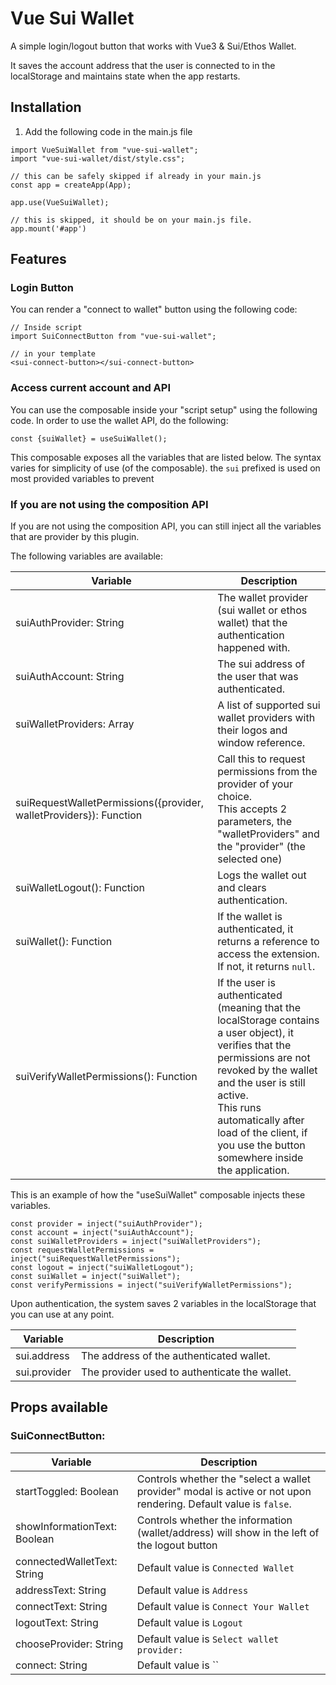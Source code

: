 # Vue Sui Wallet

A simple login/logout button that works with Vue3 & Sui/Ethos Wallet.

It saves the account address that the user is connected to in the localStorage and maintains state when the app restarts.

## Installation

1. Add the following code in the main.js file

```
import VueSuiWallet from "vue-sui-wallet";
import "vue-sui-wallet/dist/style.css"; 

// this can be safely skipped if already in your main.js
const app = createApp(App);

app.use(VueSuiWallet);

// this is skipped, it should be on your main.js file.
app.mount('#app')
```
## Features

### Login Button

You can render a "connect to wallet" button using the following code:

```
// Inside script
import SuiConnectButton from "vue-sui-wallet";

// in your template
<sui-connect-button></sui-connect-button>
```
### Access current account and API

You can use the composable inside your "script setup" using the following code.
In order to use the wallet API, do the following:

```
const {suiWallet} = useSuiWallet();
```

This composable exposes all the variables that are listed below. 
The syntax varies for simplicity of use (of the composable).
the `sui` prefixed is used on most provided variables to prevent 

### If you are not using the composition API

If you are not using the composition API, you can 
still inject all the variables that are provider by this plugin.

The following variables are available:

| Variable                                                           | Description                                                                                                                                                                                                                                                                                     |
|--------------------------------------------------------------------|-------------------------------------------------------------------------------------------------------------------------------------------------------------------------------------------------------------------------------------------------------------------------------------------------|
| suiAuthProvider: String                                            | The wallet provider (sui wallet or ethos wallet) that the authentication happened with.                                                                                                                                                                                                         |
| suiAuthAccount: String                                             | The sui address of the user that was authenticated.                                                                                                                                                                                                                                             |
| suiWalletProviders: Array                                          | A list of supported sui wallet providers with their logos and window reference.                                                                                                                                                                                                                 |
| suiRequestWalletPermissions({provider, walletProviders}): Function | Call this to request permissions from the provider of your choice.<br/>This accepts 2 parameters, the "walletProviders" and the "provider" (the selected one)                                                                                                                                   |
| suiWalletLogout(): Function                                        | Logs the wallet out and clears authentication.                                                                                                                                                                                                                                                  |
| suiWallet(): Function                                              | If the wallet is authenticated, it returns a reference to access the extension. If not, it returns `null`.                                                                                                                                                                                        |
| suiVerifyWalletPermissions(): Function                             | If the user is authenticated (meaning that the localStorage contains a user object), it verifies that the permissions are not revoked by the wallet and the user is still active.<br/>This runs automatically after load of the client, if you use the button somewhere inside the application. |

This is an example of how the "useSuiWallet" composable injects these variables.

```
const provider = inject("suiAuthProvider");
const account = inject("suiAuthAccount");
const suiWalletProviders = inject("suiWalletProviders");
const requestWalletPermissions = inject("suiRequestWalletPermissions");
const logout = inject("suiWalletLogout");
const suiWallet = inject("suiWallet");
const verifyPermissions = inject("suiVerifyWalletPermissions");
```
Upon authentication, the system saves 2 variables in the localStorage that you can use
at any point.

| Variable     | Description                                   |
|--------------|-----------------------------------------------|
| sui.address  | The address of the authenticated wallet.      |
| sui.provider | The provider used to authenticate the wallet. |



## Props available


### SuiConnectButton:

| Variable                     | Description                                                                      |
|------------------------------|----------------------------------------------------------------------------------|
| startToggled: Boolean        | Controls whether the "select a wallet provider" modal is active or not upon rendering. Default value is `false`. |
| showInformationText: Boolean | Controls whether the information (wallet/address) will show in the left of the logout button |
| connectedWalletText: String  | Default value is `Connected Wallet`                                              |
| addressText: String          | Default value is `Address`                                                       |
| connectText: String          | Default value is `Connect Your Wallet`                                           |
| logoutText: String           | Default value is `Logout`                                                        |
| chooseProvider: String       | Default value is `Select wallet provider:`                                        |
| connect: String              | Default value is ``                                                          |
